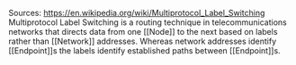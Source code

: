Sources:
https://en.wikipedia.org/wiki/Multiprotocol_Label_Switching
\
Multiprotocol Label Switching is a routing technique in telecommunications networks that directs data from one [[Node]] to the next based on labels rather than [[Network]] addresses. Whereas network addresses identify [[Endpoint]]s the labels identify established paths between [[Endpoint]]s.
